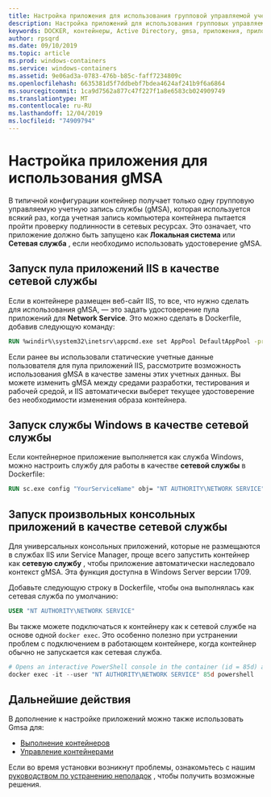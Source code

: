 ```yaml
---
title: Настройка приложения для использования групповой управляемой учетной записи службы
description: Настройка приложений для использования групповых управляемых учетных записей служб (Gmsa) для контейнеров Windows.
keywords: DOCKER, контейнеры, Active Directory, gmsa, приложения, приложения, групповая управляемая учетная запись службы, групповые управляемые учетные записи служб, конфигурация
author: rpsqrd
ms.date: 09/10/2019
ms.topic: article
ms.prod: windows-containers
ms.service: windows-containers
ms.assetid: 9e06ad3a-0783-476b-b85c-faff7234809c
ms.openlocfilehash: 6635381d5f7ddbebf7bdea4624af241b9f6a6864
ms.sourcegitcommit: 1ca9d7562a877c47f227f1a8e6583cb024909749
ms.translationtype: MT
ms.contentlocale: ru-RU
ms.lasthandoff: 12/04/2019
ms.locfileid: "74909794"
---
```

# <a name="configure-your-app-to-use-a-gmsa"></a>Настройка приложения для использования gMSA

В типичной конфигурации контейнер получает только одну групповую управляемую учетную запись службы (gMSA), которая используется всякий раз, когда учетная запись компьютера контейнера пытается пройти проверку подлинности в сетевых ресурсах. Это означает, что приложение должно быть запущено как **Локальная система** или **Сетевая служба** , если необходимо использовать удостоверение gMSA.

## <a name="run-an-iis-app-pool-as-network-service"></a>Запуск пула приложений IIS в качестве сетевой службы

Если в контейнере размещен веб-сайт IIS, то все, что нужно сделать для использования gMSA, — это задать удостоверение пула приложений для **Network Service**. Это можно сделать в Dockerfile, добавив следующую команду:

```dockerfile
RUN %windir%\system32\inetsrv\appcmd.exe set AppPool DefaultAppPool -processModel.identityType:NetworkService
```

Если ранее вы использовали статические учетные данные пользователя для пула приложений IIS, рассмотрите возможность использования gMSA в качестве замены этих учетных данных. Вы можете изменить gMSA между средами разработки, тестирования и рабочей средой, и IIS автоматически выберет текущее удостоверение без необходимости изменения образа контейнера.

## <a name="run-a-windows-service-as-network-service"></a>Запуск службы Windows в качестве сетевой службы

Если контейнерное приложение выполняется как служба Windows, можно настроить службу для работы в качестве **сетевой службы** в Dockerfile:

```dockerfile
RUN sc.exe config "YourServiceName" obj= "NT AUTHORITY\NETWORK SERVICE" password= ""
```

## <a name="run-arbitrary-console-apps-as-network-service"></a>Запуск произвольных консольных приложений в качестве сетевой службы

Для универсальных консольных приложений, которые не размещаются в службах IIS или Service Manager, проще всего запустить контейнер как **сетевую службу** , чтобы приложение автоматически наследовало контекст gMSA. Эта функция доступна в Windows Server версии 1709.

Добавьте следующую строку в Dockerfile, чтобы она выполнялась как сетевая служба по умолчанию:

```dockerfile
USER "NT AUTHORITY\NETWORK SERVICE"
```

Вы также можете подключаться к контейнеру как к сетевой службе на основе одной `docker exec`. Это особенно полезно при устранении проблем с подключением в работающем контейнере, когда контейнер обычно не запускается как сетевая служба.

```powershell
# Opens an interactive PowerShell console in the container (id = 85d) as the Network Service account
docker exec -it --user "NT AUTHORITY\NETWORK SERVICE" 85d powershell
```

## <a name="next-steps"></a>Дальнейшие действия

В дополнение к настройке приложений можно также использовать Gmsa для:

- [Выполнение контейнеров](gmsa-run-container.md)
- [Управление контейнерами](gmsa-orchestrate-containers.md)

Если во время установки возникнут проблемы, ознакомьтесь с нашим [руководством по устранению неполадок](gmsa-troubleshooting.md) , чтобы получить возможные решения.
